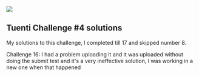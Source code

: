 ![](https://contest.tuenti.net/resources/logo.png)

## Tuenti Challenge #4 solutions
My solutions to this challenge, I completed till 17 and skipped number 8.

Challenge 16: I had a problem uploading it and it was uploaded without doing the submit test and it's a very ineffective solution, I was working in a new one when that happened

